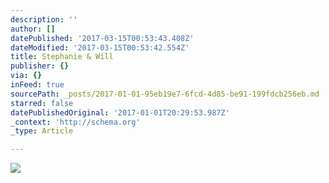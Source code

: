 ```yaml
---
description: ''
author: []
datePublished: '2017-03-15T00:53:43.408Z'
dateModified: '2017-03-15T00:53:42.554Z'
title: Stephanie & Will
publisher: {}
via: {}
inFeed: true
sourcePath: _posts/2017-01-01-95eb19e7-6fcd-4d85-be91-199fdcb256eb.md
starred: false
datePublishedOriginal: '2017-01-01T20:29:53.987Z'
_context: 'http://schema.org'
_type: Article

---
```

![](https://the-grid-user-content.s3-us-west-2.amazonaws.com/593a7cd7-b845-46b5-a474-ebf064edbe42.jpg)